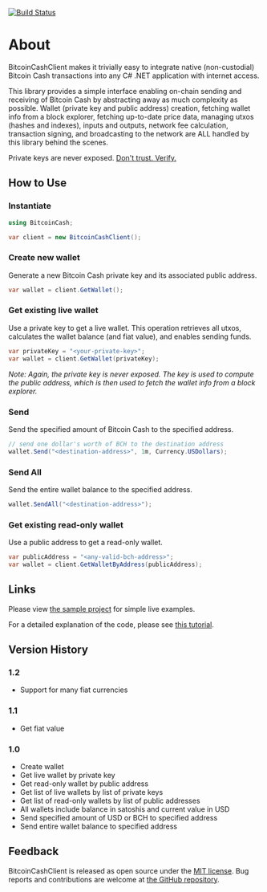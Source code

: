[![Build Status](https://dev.azure.com/davidshattuck/BitcoinCashClient/_apis/build/status/david-shattuck.BitcoinCashClient?branchName=main)](https://dev.azure.com/davidshattuck/BitcoinCashClient/_build/latest?definitionId=5&branchName=main)

# About

BitcoinCashClient makes it trivially easy to integrate native (non-custodial) Bitcoin Cash transactions into any C# .NET application with internet access.

This library provides a simple interface enabling on-chain sending and receiving of Bitcoin Cash by abstracting away as much complexity as possible. Wallet (private key and public address) creation, fetching wallet info from a block explorer, fetching up-to-date price data, managing utxos (hashes and indexes), inputs and outputs, network fee calculation, transaction signing, and broadcasting to the network are ALL handled by this library behind the scenes.

Private keys are never exposed. [Don't trust. Verify.](https://github.com/david-shattuck/BitcoinCashClient)


## How to Use


### Instantiate

```csharp
using BitcoinCash;

var client = new BitcoinCashClient();
```


### Create new wallet

Generate a new Bitcoin Cash private key and its associated public address.

```csharp
var wallet = client.GetWallet();
```


### Get existing live wallet

Use a private key to get a live wallet. This operation retrieves all utxos, calculates the wallet balance (and fiat value), and enables sending funds.

```csharp
var privateKey = "<your-private-key>";
var wallet = client.GetWallet(privateKey);
```

*Note: Again, the private key is never exposed. The key is used to compute the public address, which is then used to fetch the wallet info from a block explorer.*


### Send 

Send the specified amount of Bitcoin Cash to the specified address.

```csharp
// send one dollar's worth of BCH to the destination address
wallet.Send("<destination-address>", 1m, Currency.USDollars);
```


### Send All

Send the entire wallet balance to the specified address.

```csharp
wallet.SendAll("<destination-address>");
```


### Get existing read-only wallet

Use a public address to get a read-only wallet. 

```csharp
var publicAddress = "<any-valid-bch-address>";
var wallet = client.GetWalletByAddress(publicAddress);
```


## Links

Please view [the sample project](https://github.com/david-shattuck/BitcoinCashClient/blob/main/SampleCode/Program.cs) for simple live examples.

For a detailed explanation of the code, please see [this tutorial](https://read.cash/@thanah85/bitcoin-cash-payments-using-c-and-net-f1c4b00d).


## Version History

### 1.2

- Support for many fiat currencies

### 1.1

- Get fiat value

### 1.0

- Create wallet
- Get live wallet by private key
- Get read-only wallet by public address
- Get list of live wallets by list of private keys
- Get list of read-only wallets by list of public addresses
- All wallets include balance in satoshis and current value in USD
- Send specified amount of USD or BCH to specified address
- Send entire wallet balance to specified address


## Feedback
BitcoinCashClient is released as open source under the [MIT license](https://github.com/david-shattuck/BitcoinCashClient/blob/main/LICENSE). Bug reports and contributions are welcome at [the GitHub repository](https://github.com/david-shattuck/BitcoinCashClient).